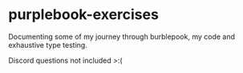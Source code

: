 # purplebook-exercises
Documenting some of my journey through burblepook, my code and exhaustive type testing. 

Discord questions not included >:(
